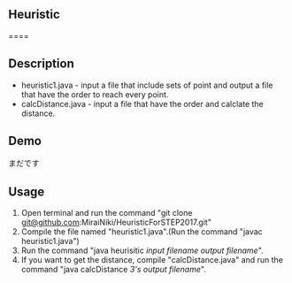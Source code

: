 ## Heuristic

====

## Description
* heuristic1.java - input a file that include sets of point and output a file that have the order to reach every point.
* calcDistance.java - input a file that have the order and calclate the distance. 
## Demo
まだです
## Usage
1. Open terminal and run the command "git clone git@github.com:MiraiNiki/HeuristicForSTEP2017.git"
2. Compile the file named "heuristic1.java".(Run the command "javac heuristic1.java")
3. Run the command "java heurisitic *input filename* *output filename*".
4. If you want to get the distance, compile "calcDistance.java" and run the command "java calcDistance *3's output filename*".

